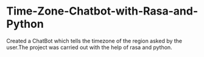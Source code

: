 # Time-Zone-Chatbot-with-Rasa-and-Python
Created a  ChatBot which tells the timezone of the region asked by the user.The project was carried out with the help of rasa and python.
